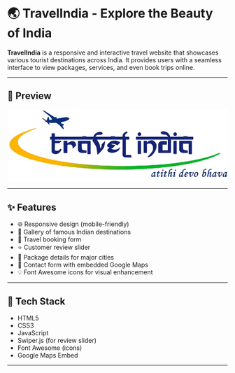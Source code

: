 # 🌏 TravelIndia - Explore the Beauty of India

**TravelIndia** is a responsive and interactive travel website that showcases various tourist destinations across India. It provides users with a seamless interface to view packages, services, and even book trips online.

---

## 📸 Preview

![TravelIndia Preview](images/travelIndia.png)

---

## ✨ Features

- 🌐 Responsive design (mobile-friendly)
- 🎨 Gallery of famous Indian destinations
- 🧳 Travel booking form
- ⭐ Customer review slider
- 🏨 Package details for major cities
- 💬 Contact form with embedded Google Maps
- 💡 Font Awesome icons for visual enhancement

---

## 🚀 Tech Stack

- HTML5
- CSS3
- JavaScript
- Swiper.js (for review slider)
- Font Awesome (icons)
- Google Maps Embed

---



